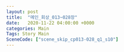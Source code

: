 ```yaml
---
layout: post
title:  "메인_회상_013~028장"
date:   2020-11-22 04:00:00 +0000
categories: Main
Tags: Story Main
SceneCode: ["scene_skip_cp013-028_q1_s10"]
---
```


